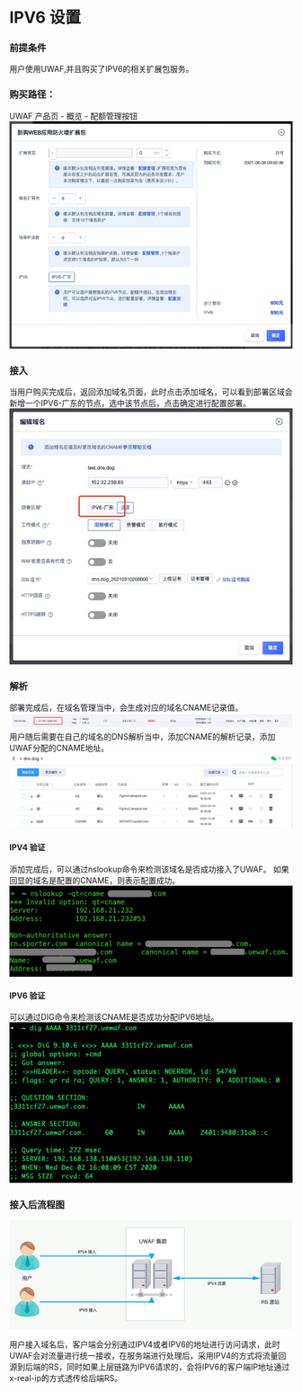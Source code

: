 #  IPV6 设置
### 前提条件
用户使用UWAF,并且购买了IPV6的相关扩展包服务。
### 购买路径：
UWAF 产品页 - 概览 - 配额管理按钮
![](/images/16068958918172.jpg)

### 接入
当用户购买完成后，返回添加域名页面，此时点击添加域名，可以看到部署区域会新增一个IPV6-广东的节点，选中该节点后，点击确定进行配置部署。
![](/images/16068956662935.jpg)
### 解析
部署完成后，在域名管理当中，会生成对应的域名CNAME记录值。
![](/images/16068959945030.jpg)
用户随后需要在自己的域名的DNS解析当中，添加CNAME的解析记录，添加UWAF分配的CNAME地址。
![](/images/16062914733087.jpg)
#### IPV4 验证
添加完成后，可以通过nslookup命令来检测该域名是否成功接入了UWAF。
如果回显的域名是配置的CNAME，则表示配置成功。
![](/images/15970493399116.jpg)
#### IPV6 验证
可以通过DIG命令来检测该CNAME是否成功分配IPV6地址。
![](/images/16068965068634.jpg)

### 接入后流程图
![](/images/16068945686861.jpg)

用户接入域名后，客户端会分别通过IPV4或者IPV6的地址进行访问请求，此时UWAF会对流量进行统一接收，在服务端进行处理后，采用IPV4的方式将流量回源到后端的RS，同时如果上层链路为IPV6请求的，会将IPV6的客户端IP地址通过x-real-ip的方式透传给后端RS。
